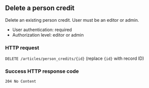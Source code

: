 ## <a name="person_credits_delete"></a>Delete a person credit

Delete an existing person credit. User must be an editor or admin.

* User authentication: required
* Authorization level: editor or admin

### HTTP request

`DELETE /articles/person_credits/{id}` (replace `{id}` with record ID)

### Success HTTP response code

`204 No Content`

